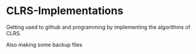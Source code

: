 # CLRS-Implementations

Getting used to github and programming by implementing the algorithms of CLRS.

Also making some backup files
